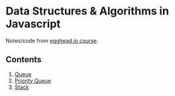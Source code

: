 # Data Structures & Algorithms in Javascript

Notes/code from [egghead.io course](https://egghead.io/courses/data-structures-and-algorithms-in-javascript).

## Contents

1. [Queue](queues/queue.js)
1. [Priority Queue](queues/priorityQueue.js)
1. [Stack](stacks/stack.js)